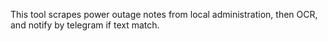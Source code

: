 
This tool scrapes power outage notes from local administration, then OCR, and notify by telegram if text match.


